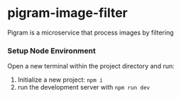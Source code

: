 # pigram-image-filter

Pigram is a microservice that process images by filtering

### Setup Node Environment

Open a new terminal within the project directory and run:

1. Initialize a new project: `npm i`
2. run the development server with `npm run dev`